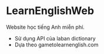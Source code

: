# LearnEnglishWeb
 Website học tiếng Anh miễn phí.
 - Sử dụng API của laban dictionary 
 - Dựa theo gametolearnenglish.com

